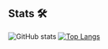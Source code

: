 
## Stats 🛠
![GitHub stats](https://github-readme-stats.vercel.app/api?username=wowitswhitford&show_icons=true)
[![Top Langs](https://github-readme-stats.vercel.app/api/top-langs/?username=wowitswhitford&layout=compact&count_private=true)](https://github.com/anuraghazra/github-readme-stats)
